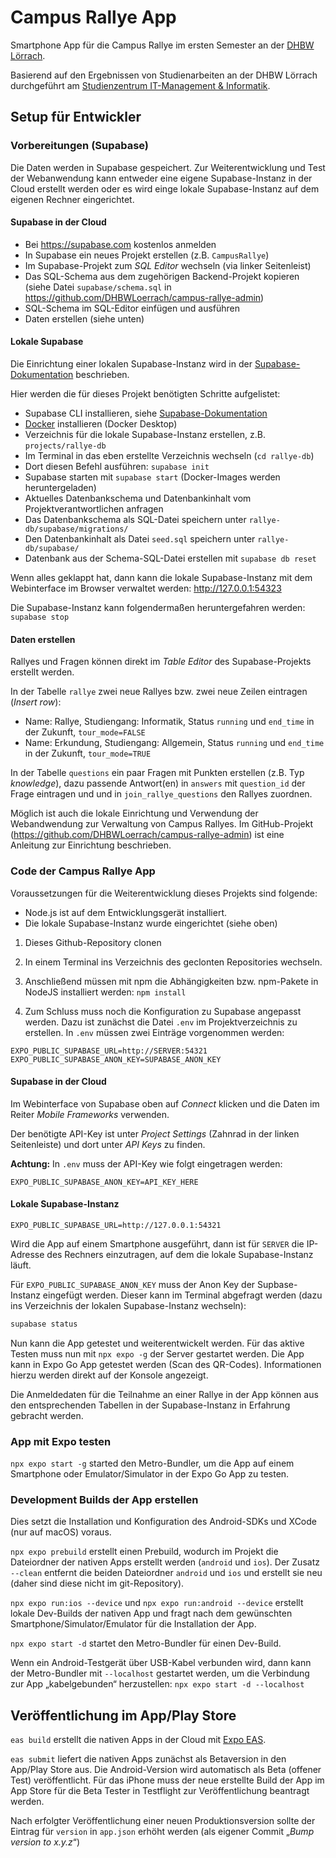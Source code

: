 # Campus Rallye App

Smartphone App für die Campus Rallye im ersten Semester an der [DHBW Lörrach](https://dhbw-loerrach.de).

Basierend auf den Ergebnissen von Studienarbeiten an der DHBW Lörrach durchgeführt
am [Studienzentrum IT-Management & Informatik](https://dhbw-loerrach.de/szi).

## Setup für Entwickler

### Vorbereitungen (Supabase)

Die Daten werden in Supabase gespeichert. Zur Weiterentwicklung und
Test der Webanwendung kann entweder eine eigene Supabase-Instanz in 
der Cloud erstellt werden oder es wird einge lokale Supabase-Instanz
auf dem eigenen Rechner eingerichtet. 

#### Supabase in der Cloud

- Bei https://supabase.com kostenlos anmelden
- In Supabase ein neues Projekt erstellen (z.B. `CampusRallye`)
- Im Supabase-Projekt zum _SQL Editor_ wechseln (via linker Seitenleist)
- Das SQL-Schema aus dem zugehörigen Backend-Projekt kopieren (siehe Datei `supabase/schema.sql` in https://github.com/DHBWLoerrach/campus-rallye-admin)
- SQL-Schema im SQL-Editor einfügen und ausführen
- Daten erstellen (siehe unten)

#### Lokale Supabase
Die Einrichtung einer lokalen Supabase-Instanz wird in der
[Supabase-Dokumentation](https://supabase.com/docs/guides/local-development/cli/getting-started) beschrieben.

Hier werden die für dieses Projekt benötigten Schritte aufgelistet:

- Supabase CLI installieren, siehe [Supabase-Dokumentation](https://supabase.com/docs/guides/local-development/cli/getting-started)
- [Docker](https://www.docker.com) installieren (Docker Desktop)
- Verzeichnis für die lokale Supabase-Instanz erstellen, z.B. `projects/rallye-db`
- Im Terminal in das eben erstellte Verzeichnis wechseln (`cd rallye-db`)
- Dort diesen Befehl ausführen: `supabase init`
- Supabase starten mit `supabase start` (Docker-Images werden heruntergeladen)
- Aktuelles Datenbankschema und Datenbankinhalt vom Projektverantwortlichen anfragen
- Das Datenbankschema als SQL-Datei speichern unter `rallye-db/supabase/migrations/`
- Den Datenbankinhalt als Datei `seed.sql` speichern unter `rallye-db/supabase/`
- Datenbank aus der Schema-SQL-Datei erstellen mit `supabase db reset`

Wenn alles geklappt hat, dann kann die lokale Supabase-Instanz mit dem Webinterface im Browser verwaltet werden: http://127.0.0.1:54323

Die Supabase-Instanz kann folgendermaßen heruntergefahren werden: `supabase stop`

#### Daten erstellen

Rallyes und Fragen können direkt im _Table Editor_ des Supabase-Projekts erstellt werden. 

In der Tabelle `rallye` zwei neue Rallyes bzw. zwei neue Zeilen eintragen (_Insert row_):

- Name: Rallye, Studiengang: Informatik, Status `running` und `end_time` in der Zukunft, `tour_mode=FALSE`
- Name: Erkundung, Studiengang: Allgemein, Status `running` und `end_time` in der Zukunft, `tour_mode=TRUE`

In der Tabelle `questions` ein paar Fragen mit Punkten erstellen (z.B. Typ _knowledge_), dazu passende Antwort(en) in 
`answers` mit `question_id` der Frage eintragen und  und in `join_rallye_questions` den Rallyes zuordnen.

Möglich ist auch die lokale Einrichtung und Verwendung der Webandwendung zur Verwaltung 
von Campus Rallyes. Im GitHub-Projekt (https://github.com/DHBWLoerrach/campus-rallye-admin)
ist eine Anleitung zur Einrichtung beschrieben.

### Code der Campus Rallye App

Voraussetzungen für die Weiterentwicklung dieses Projekts sind folgende:

- Node.js ist auf dem Entwicklungsgerät installiert.
- Die lokale Supabase-Instanz wurde eingerichtet (siehe oben)

1. Dieses Github-Repository clonen

1. In einem Terminal ins Verzeichnis des geclonten Repositories wechseln.

1. Anschließend müssen mit npm die Abhängigkeiten bzw. npm-Pakete in NodeJS installiert werden:
   `npm install`

1. Zum Schluss muss noch die Konfiguration zu Supabase angepasst werden. Dazu ist zunächst die Datei `.env` im Projektverzeichnis zu erstellen. In `.env` müssen zwei Einträge vorgenommen werden:

```
EXPO_PUBLIC_SUPABASE_URL=http://SERVER:54321
EXPO_PUBLIC_SUPABASE_ANON_KEY=SUPABASE_ANON_KEY
```

#### Supabase in der Cloud

Im Webinterface von Supabase oben auf _Connect_ klicken und die Daten im Reiter _Mobile Frameworks_ verwenden.

Der benötigte API-Key ist unter _Project Settings_ (Zahnrad in der linken Seitenleiste) und dort unter _API Keys_ zu finden.

**Achtung:** In `.env` muss der API-Key wie folgt eingetragen werden:

```
EXPO_PUBLIC_SUPABASE_ANON_KEY=API_KEY_HERE
```

#### Lokale Supabase-Instanz

```
EXPO_PUBLIC_SUPABASE_URL=http://127.0.0.1:54321
```

Wird die App auf einem Smartphone ausgeführt, dann ist für
`SERVER` die IP-Adresse des Rechners einzutragen, auf dem
die lokale Supabase-Instanz läuft.

Für `EXPO_PUBLIC_SUPABASE_ANON_KEY` muss der Anon Key der
Supbase-Instanz eingefügt werden. Dieser kann im Terminal
abgefragt werden (dazu ins Verzeichnis der lokalen
Supabase-Instanz wechseln):

```sh
supabase status
```

Nun kann die App getestet und weiterentwickelt werden. Für das aktive Testen muss nun mit `npx expo -g` der Server gestartet werden. Die App kann in Expo Go App getestet werden (Scan des QR-Codes). Informationen hierzu werden direkt auf der Konsole angezeigt.

Die Anmeldedaten für die Teilnahme an einer Rallye in der App können aus den
entsprechenden Tabellen in der Supabase-Instanz in Erfahrung gebracht werden.

### App mit Expo testen

`npx expo start -g` started den Metro-Bundler, um die App auf einem Smartphone oder Emulator/Simulator in der Expo Go App zu testen.

### Development Builds der App erstellen

Dies setzt die Installation und Konfiguration des Android-SDKs und XCode (nur auf macOS) voraus.

`npx expo prebuild` erstellt einen Prebuild, wodurch im Projekt die Dateiordner der nativen Apps erstellt werden (`android` und `ios`). Der Zusatz `--clean` entfernt die beiden Dateiordner `android` und `ios` und erstellt sie neu (daher sind diese nicht im git-Repository).

`npx expo run:ios --device` und `npx expo run:android --device` erstellt lokale Dev-Builds der nativen App und fragt nach dem gewünschten Smartphone/Simulator/Emulator für die Installation der App.

`npx expo start -d` startet den Metro-Bundler für einen Dev-Build.

Wenn ein Android-Testgerät über USB-Kabel verbunden wird, dann kann der Metro-Bundler mit `--localhost` gestartet werden, um die Verbindung zur App „kabelgebunden“ herzustellen: `npx expo start -d --localhost`

## Veröffentlichung im App/Play Store

`eas build` erstellt die nativen Apps in der Cloud mit [Expo EAS](https://expo.dev/eas).

`eas submit` liefert die nativen Apps zunächst als Betaversion in den App/Play Store aus. Die Android-Version wird automatisch als Beta (offener Test) veröffentlicht. Für das iPhone muss der neue erstellte Build der App im App Store für die Beta Tester in Testflight zur Veröffentlichung beantragt werden.

Nach erfolgter Veröffentlichung einer neuen Produktionsversion sollte der Eintrag für `version` in `app.json` erhöht werden (als eigener Commit „_Bump version to x.y.z_“)
